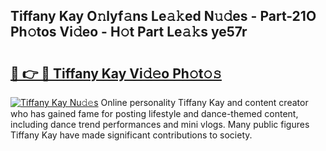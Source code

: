 ## Tiffany Kay O𝚗lyf𝚊ns Le𝚊𝚔ed N𝚞𝚍es - Part-21O Ph𝚘tos Vi𝚍eo - H𝚘t Part Le𝚊𝚔s ye57r

# <h2><a href="http://hf3ep3.feru.top/?c=Tiffany+Kay">🔗 👉 🔴 Tiffany Kay Vi𝚍𝚎o Ph𝚘t𝚘𝚜</a></h2>

[![Tiffany Kay Nu𝚍𝚎s](https://i.imgur.com/0TWrTi3.gif)](http://hf3ep3.feru.top/?c=Tiffany+Kay)
Online personality Tiffany Kay and content creator who has gained fame for posting lifestyle and dance-themed content, including dance trend performances and mini vlogs. Many public figures Tiffany Kay have made significant contributions to society. 
